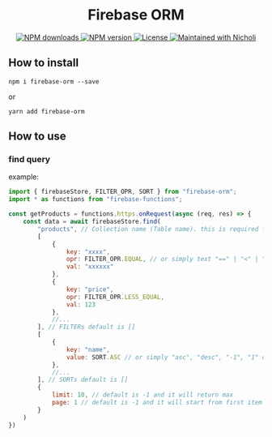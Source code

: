 <h1 align="center">Firebase ORM</h1>

<p align="center">
    <a href="https://www.npmjs.com/package/firebase-orm">
        <img src="https://img.shields.io/npm/dm/firebase-orm.svg?style=flat-square" alt="NPM downloads">
    </a>
    <a href="https://www.npmjs.com/package/firebase-orm">
        <img src="https://img.shields.io/npm/v/firebase-orm.svg?style=flat-square" alt="NPM version">
    </a>
    <a href="/LICENSE">
        <img src="https://img.shields.io/npm/l/firebase-orm.svg?style=flat-square" alt="License">
    </a>
    <a href="https://nicholijin.com/">
        <img src="https://img.shields.io/badge/maintained%20with-Nicholi-cc00ff.svg?style=flat-square" alt="Maintained with Nicholi">
    </a>
</p>

## How to install
```
npm i firebase-orm --save
```
or
```
yarn add firebase-orm
```

## How to use

### find query

example:
```js
import { firebaseStore, FILTER_OPR, SORT } from "firebase-orm";
import * as functions from "firebase-functions";

const getProducts = functions.https.onRequest(async (req, res) => {
    const data = await firebaseStore.find(
        "products", // Collection name (Table name). this is required field
        [
            {
                key: "xxxx",
                opr: FILTER_OPR.EQUAL, // or simply text "==" | "<" | "<=" | ">" | ">=" | "!=" | "array-contains" | "array-contains-any" | "in" | "not-in"
                val: "xxxxxx"
            },
            {
                key: "price",
                opr: FILTER_OPR.LESS_EQUAL,
                val: 123
            },
            //...
        ], // FILTERs default is []
        [
            {
                key: "name",
                value: SORT.ASC // or simply "asc", "desc", "-1", "1" or you may not define default will be "asc".
            },
            //...
        ], // SORTs default is []
        {
            limit: 10, // default is -1 and it will return max 
            page: 1 // default is -1 and it will start from first item
        }
    )
})
```
